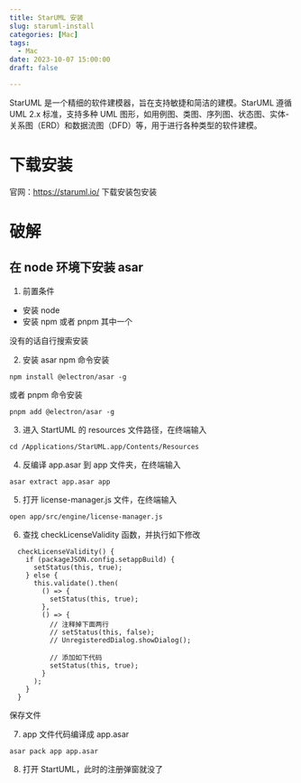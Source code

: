 ```yaml
---
title: StarUML 安装
slug: staruml-install
categories: [Mac]
tags:
  - Mac
date: 2023-10-07 15:00:00
draft: false

---
```


StarUML 是一个精细的软件建模器，旨在支持敏捷和简洁的建模。StarUML 遵循 UML 2.x 标准，支持多种 UML 图形，如用例图、类图、序列图、状态图、实体-关系图（ERD）和数据流图（DFD）等，用于进行各种类型的软件建模。

<!--more-->

# 下载安装

官网：https://staruml.io/ 下载安装包安装

# 破解

## 在 node 环境下安装 asar

1. 前置条件

- 安装 node
- 安装 npm 或者 pnpm 其中一个

没有的话自行搜索安装

2. 安装 asar
   npm 命令安装

```
npm install @electron/asar -g
```

或者 pnpm 命令安装

```
pnpm add @electron/asar -g
```

3. 进入 StartUML 的 resources 文件路径，在终端输入

```
cd /Applications/StarUML.app/Contents/Resources
```

4. 反编译 app.asar 到 app 文件夹，在终端输入

```
asar extract app.asar app
```

5. 打开 license-manager.js 文件，在终端输入

```
open app/src/engine/license-manager.js
```

6. 查找 checkLicenseValidity 函数，并执行如下修改

```
  checkLicenseValidity() {
    if (packageJSON.config.setappBuild) {
      setStatus(this, true);
    } else {
      this.validate().then(
        () => {
          setStatus(this, true);
        },
        () => {
          // 注释掉下面两行
          // setStatus(this, false);
          // UnregisteredDialog.showDialog();

          // 添加如下代码
          setStatus(this, true);
        }
      );
    }
  }
```

保存文件

7. app 文件代码编译成 app.asar

```
asar pack app app.asar

```

8. 打开 StartUML，此时的注册弹窗就没了
